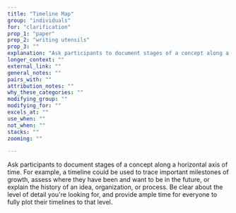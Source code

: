 ```yaml
---
title: "Timeline Map"
group: "individuals"
for: "clarification"
prop_1: "paper"
prop_2: "writing utensils"
prop_3: ""
explanation: "Ask participants to document stages of a concept along a horizontal axis of time. For example, a timeline could be used to trace important milestones of growth, assess where they have been and want to be in the future, or explain the history of an idea, organization, or process. Be clear about the level of detail you\'re looking for, and provide ample time for everyone to fully plot their timelines to that level."
longer_context: ""
external_link: ""
general_notes: ""
pairs_with: ""
attribution_notes: ""
why_these_categories: ""
modifying_group: ""
modifying_for: ""
excels_at: ""
use_when: ""
not_when: ""
stacks: ""
zooming: ""

---
```


Ask participants to document stages of a concept along a horizontal axis of time. For example, a timeline could be used to trace important milestones of growth, assess where they have been and want to be in the future, or explain the history of an idea, organization, or process. Be clear about the level of detail you're looking for, and provide ample time for everyone to fully plot their timelines to that level.
